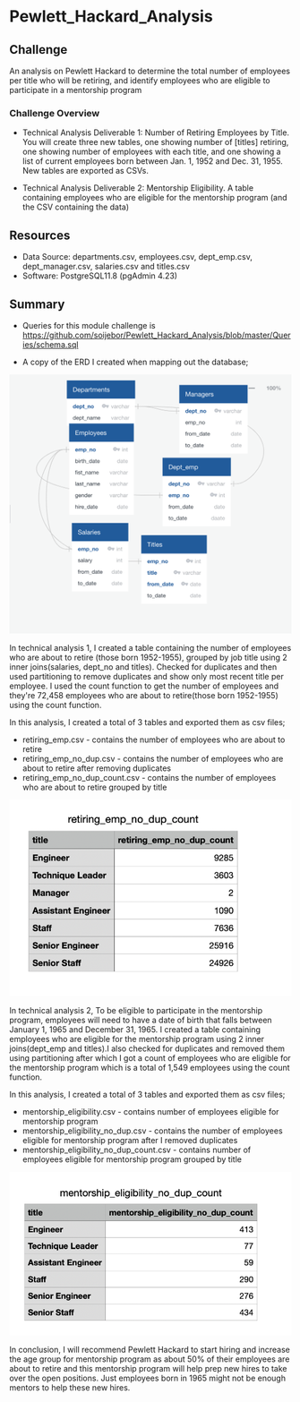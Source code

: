 # Pewlett_Hackard_Analysis

## Challenge

An analysis on Pewlett Hackard to determine the total number of employees per title who will be retiring, and identify employees who are eligible to participate in a mentorship program

### Challenge Overview

* Technical Analysis Deliverable 1: Number of Retiring Employees by Title. You will create three new tables, one showing number of [titles] retiring, one showing number of employees with each title, and one showing a list of current employees born between Jan. 1, 1952 and Dec. 31, 1955. New tables are exported as CSVs.

* Technical Analysis Deliverable 2: Mentorship Eligibility. A table containing employees who are eligible for the mentorship program (and the CSV containing the data)


## Resources

* Data Source: departments.csv, employees.csv, dept_emp.csv, dept_manager.csv, salaries.csv and titles.csv
* Software: PostgreSQL11.8 (pgAdmin 4.23)

## Summary
 * Queries for this module challenge is https://github.com/soijebor/Pewlett_Hackard_Analysis/blob/master/Queries/schema.sql 

 * A copy of the ERD I created when mapping out the database;
 
 ![ERD](https://github.com/soijebor/Pewlett_Hackard_Analysis/blob/master/Images/EmployeeDB.png)

  In technical analysis 1, I created a table containing the number of employees who are about to retire (those born 1952-1955), grouped by job title using 2 inner joins(salaries, dept_no and titles). Checked for duplicates and then used partitioning to remove duplicates and show only most recent title per employee. I used the count function to get the number of employees and they're 72,458 employees who are about to retire(those born 1952-1955) using the count function. 
  
  In this analysis, I created a total of 3 tables and exported them as csv files;
  
  * retiring_emp.csv - contains the number of employees who are about to retire 
  * retiring_emp_no_dup.csv - contains the number of employees who are about to retire after removing duplicates
  * retiring_emp_no_dup_count.csv - contains the number of employees who are about to retire grouped by title
  
![retiring_emp_no_dup_count.png](https://github.com/soijebor/Pewlett_Hackard_Analysis/blob/master/Images/retiring_emp_no_dup_count.png)

  In technical analysis 2, To be eligible to participate in the mentorship program, employees will need to have a date of birth that falls between January 1, 1965 and December 31, 1965. I created a table containing employees who are eligible for the mentorship program using 2 inner joins(dept_emp and titles).I also checked for duplicates and removed them using partitioning after which I got a count of employees who are eligible for the mentorship program which is a total of 1,549 employees using the count function.
  
  In this analysis, I created a total of 3 tables and exported them as csv files;
  
  * mentorship_eligibility.csv - contains number of employees eligible for mentorship program
  * mentorship_eligibility_no_dup.csv - contains the number of employees eligible for mentorship program after I removed duplicates
  * mentorship_eligibility_no_dup_count.csv - contains number of employees eligible for mentorship program grouped by title
  
![mentorship_eligibility_no_dup_count.png](https://github.com/soijebor/Pewlett_Hackard_Analysis/blob/master/Images/mentorship_eligibility_no_dup_count.png)

 In conclusion, I will recommend Pewlett Hackard to start hiring and increase the age group for mentorship program as about 50% of their employees are about to retire and this mentorship program will help prep new hires to take over the open positions. Just employees born in 1965 might not be enough mentors to help these new hires.
